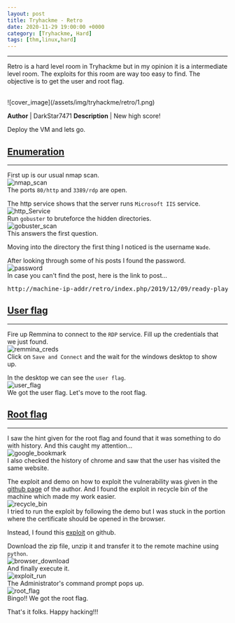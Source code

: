 ```yaml
---
layout: post
title: Tryhackme - Retro
date: 2020-11-29 19:00:00 +0000
category: [Tryhackme, Hard]
tags: [thm,linux,hard]
---
```


---
<p>Retro is a hard level room in Tryhackme but in my opinion it is a intermediate level room. The exploits for this room are way too easy to find. The objective is to get the user and root flag.</p>
<br>
![cover_image](/assets/img/tryhackme/retro/1.png)

**Author** | DarkStar7471
**Description** | New high score!


<p>Deploy the VM and lets go.</p>

## <ins>Enumeration</ins>
---
First up is our usual nmap scan.
<br>
![nmap_scan](/assets/img/tryhackme/retro/nmap_scan.png)
<br>
The ports ```80/http``` and ```3389/rdp``` are open.

The http service shows that the server runs ```Microsoft IIS``` service.
<br>
![http_Service](/assets/img/tryhackme/retro/2.png)
<br>
Run ```gobuster``` to bruteforce the hidden directories.
<br>
![gobuster_scan](/assets/img/tryhackme/retro/3.png)
<br>
This answers the first question.

Moving into the directory the first thing I noticed is the username ```Wade```.

After looking through some of his posts I found the password.
<br>
![password](/assets/img/tryhackme/retro/5.png)
<br>
In case you can't find the post, here is the link to post...
<br>
<pre>http://machine-ip-addr/retro/index.php/2019/12/09/ready-player-one/#comment-2</pre>


## <ins>User flag</ins>
---
Fire up Remmina to connect to the ```RDP``` service. Fill up the credentials that we just found.
<br>
![remmina_creds](/assets/img/tryhackme/retro/6.png)
<br>
Click on ```Save and Connect``` and the wait for the windows desktop to show up.

In the desktop we can see the ```user flag```.
<br>
![user_flag](/assets/img/tryhackme/retro/7.png)
<br>
We got the user flag. Let's move to the root flag.


## <ins>Root flag</ins>
---
I saw the hint given for the root flag and found that it was something to do with history. And this caught my attention...
<br>
![google_bookmark](/assets/img/tryhackme/retro/8.png)
<br>
I also checked the history of chrome and saw that the user has visited the same website.

The exploit and demo on how to exploit the vulnerability was given in the [github page](https://github.com/jas502n/CVE-2019-1388) of the author. And I found the  exploit in recycle bin of the machine which made my work easier.
<br>
![recycle_bin](/assets/img/tryhackme/retro/9.png)
<br>
I tried to run the exploit by following the demo but I was stuck in the portion where the certificate should be opened in the browser.

Instead, I found this [exploit](https://github.com/SecWiki/windows-kernel-exploits/blob/master/CVE-2017-0213/CVE-2017-0213_x64.zip) on github.

Download the zip file, unzip it and transfer it to the remote machine using ```python```.
<br>
![browser_download](/assets/img/tryhackme/retro/14.png)
<br>
And finally execute it.
<br>
![exploit_run](/assets/img/tryhackme/retro/15.png)
<br>
The Administrator's command prompt pops up.
<br>
![root_flag](/assets/img/tryhackme/retro/16.png)
<br>
Bingo!! We got the root flag.

That's it folks. Happy hacking!!!
